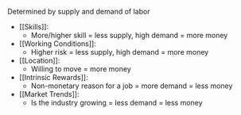 
Determined by supply and demand of labor
- [[Skills]]: 
	- More/higher skill = less supply, high demand = more money
- [[Working Conditions]]: 
	- Higher risk = less supply, high demand = more money
- [[Location]]: 
	- Willing to move = more money
- [[Intrinsic Rewards]]: 
	- Non-monetary reason for a job = more demand = less money
- [[Market Trends]]: 
	- Is the industry growing = less demand = less money


